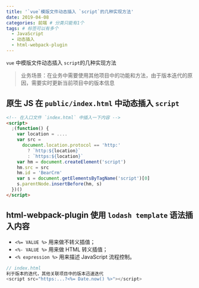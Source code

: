 ```yaml
---
title: '`vue`模版文件动态插入 `script`的几种实现方法'
date: 2019-04-08
categories: 前端 # 分类只能有1个
tags: # 标签可以有多个
  - JavaScript
  - 动态插入
  - html-webpack-plugin
---
```


`vue` 中模版文件动态插入 `script`的几种实现方法

> 业务场景：在业务中需要使用其他项目中的功能和方法，由于版本迭代的原因，需要实时更新当前项目中的版本信息

## 原生 JS 在 `public/index.html` 中动态插入 `script`

```html
<!-- 在入口文件 `index.html` 中插入一下内容 -->
<script>
  ;(function() {
    var location = ....
    var src =
      document.location.protocol == 'http:'
        ? `http:${location}`
        : `https:${location}`
    var hm = document.createElement('script')
    hm.src = src
    hm.id = 'BearCrm'
    var s = document.getElementsByTagName('script')[0]
    s.parentNode.insertBefore(hm, s)
  })()
</script>
```

## html-webpack-plugin 使用 `lodash template` 语法插入内容

- `<%= VALUE %>` 用来做不转义插值；
- `<%- VALUE %>` 用来做 HTML 转义插值；
- `<% expression %>` 用来描述 JavaScript 流程控制。

```js
// index.html
利于版本的迭代，其他关联项目中的版本迅速迭代
<script src="https:...?<%= Date.now() %>"></script>
```
